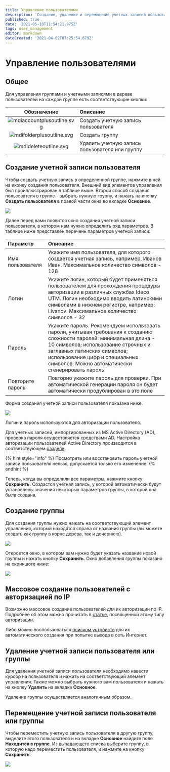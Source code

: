 ```yaml
---
title: Управление пользователями
description: 'Создание, удаление и перемещение учетных записей пользователей.'
published: true
date: '2021-05-18T11:54:21.975Z'
tags: user_management
editor: markdown
dateCreated: '2021-04-02T07:25:54.679Z'
---
```


# Управление пользователями

## Общее

Для управления группами и учетными записями в дереве пользователей на каждой группе есть соответствующие кнопки:

| Обозначение | Описание |
| :---: | :--- |
| ![mdiaccountplusoutline.svg](../../.gitbook/assets/mdiaccountplusoutline.svg) | Создать учетную запись пользователя |
| ![mdifolderplusoutline.svg](../../.gitbook/assets/mdifolderplusoutline.svg) | Создать группу |
| ![mdideleteoutline.svg](../../.gitbook/assets/mdideleteoutline.svg) | Удалить учетную запись пользователя или группу |

## Создание учетной записи пользователя

Чтобы создать учетную запись в определенной группе, нажмите в ней на иконку создания пользователя. Внешний вид элементов управления был проиллюстрирован в таблице выше. Второй способ создания пользователя в группе - выбрать нужную группу, и нажать на кнопку **Создать пользователя** в правой части окна во вкладке **Основное**.

![](../../.gitbook/assets/create-users.png)

Далее перед вами появится окно создания учетной записи пользователя, в котором нам нужно определить ряд параметров. В таблице ниже представлен перечень параметров учетной записи:

| Параметр | Описание |
| :--- | :--- |
| Имя пользователя | Укажите имя пользователя, для которого создается учетная запись, например, Иванов Иван. Максимальное количество символов - 128 |
| Логин | Укажите логин, который будет применяться пользователем для прохождения процедуры авторизации в различных службах Ideco UTM. Логин необходимо вводить латинскими символами в нижнем регистре, например: i.ivanov. Максимальное количество символов - 32 |
| Пароль | Укажите пароль. Рекомендуем использовать пароли, учитывая требования к созданию сложности паролей: минимальная длина - 10 символов; использование строчных и заглавных латинских символов; использование цифр и специальных символов. Можно автоматически сгенерировать пароль |
| Повторите пароль | Повторно укажите пароль для проверки. При автоматической генерации пароля он будет автоматически продублирован в это поле |

Форма создания учетной записи пользователя показана ниже.

![](../../.gitbook/assets/userrr1.png)

Логин и пароль используются для авторизации пользователя.

Для учетных записей, импортированных из MS Active Directory \(AD\), проверка пароля осуществляется средствами AD. Настройка авторизации пользователей Active Directory производится в соответствующем [разделе](active-directory/active-directory-user-authorization.md).

{% hint style="info" %}
Посмотреть или восстановить пароль учетной записи пользователя нельзя, допускается только его изменение. 
{% endhint %}

Теперь, когда вы определили все параметры, нажмите кнопку **Сохранить**. Создастся учетная запись, у которой автоматически будут установлены значения некоторых параметров группы, в которой она была создана.

## Создание группы

Для создания группы нужно нажать на соответствующий элемент управления, который находятся справа от названия группы \(вы можете создать как группу в корне дерева, так и дочернюю\).

![](../../.gitbook/assets/create-group.png)

Откроется окно, в котором вам нужно будет указать название новой группы и нажать кнопку **Сохранить**. Окно добавления группы показано на скриншоте ниже:

![](../../.gitbook/assets/group.png)

## Массовое создание пользователей с авторизацией по IP

Возможно массовое создание пользователей для их авторизации по IP. Подробнее об этом можно прочитать в [статье](authorization/ip.md), посвященной этому типу авторизации.

Либо можно воспользоваться [поиском устройств](device-discovery.md) для их автоматического создания при попытке выхода в сеть Интернет.

## Удаление учетной записи пользователя или группы

Для удаления учетной записи пользователя необходимо навести курсор на пользователя и нажать на соответствующий элемент управления. Также можно выбрать нужного вам пользователя и нажать на кнопку **Удалить** на вкладке **Основное**.

Удаление группы осуществляется аналогичным образом.

## Перемещение учетной записи пользователя или группы

Чтобы переместить учетную запись пользователя в другую группу, выделите этого пользователя и на вкладке **Основное** найдите поле **Находится в группе**. Из выпадающего списка выберите группу, в которую надо переместить пользователя, и нажмите на кнопку **Сохранить**.

![](../../.gitbook/assets/move-user.png)


